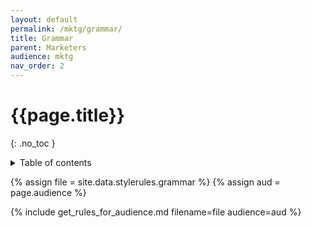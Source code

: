```yaml
---
layout: default
permalink: /mktg/grammar/
title: Grammar
parent: Marketers
audience: mktg
nav_order: 2
---
```

# {{page.title}} 
{: .no_toc }
<details markdown="block">
  <summary>
    Table of contents
  </summary>
  {: .text-delta }
- TOC
{:toc}
</details>

{% assign file = site.data.stylerules.grammar %}
{% assign aud = page.audience %}

{% include get_rules_for_audience.md filename=file audience=aud %}
